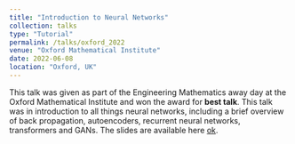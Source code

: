 ```yaml
---
title: "Introduction to Neural Networks"
collection: talks
type: "Tutorial"
permalink: /talks/oxford_2022
venue: "Oxford Mathematical Institute"
date: 2022-06-08
location: "Oxford, UK"
---
```


This talk was given as part of the Engineering Mathematics away day at the Oxford Mathematical Institute and won the award for **best talk**. This talk was in introduction to all things neural networks, including a brief overview of back propagation, autoencoders, recurrent neural networks, transformers and GANs. The slides are available here <a href="files\intro_to_neural_nets.pdf">ok</a>. 
